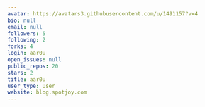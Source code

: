 ```yaml
---
avatar: https://avatars3.githubusercontent.com/u/1491157?v=4
bio: null
email: null
followers: 5
following: 2
forks: 4
login: aar0u
open_issues: null
public_repos: 20
stars: 2
title: aar0u
user_type: User
website: blog.spotjoy.com
---
```


